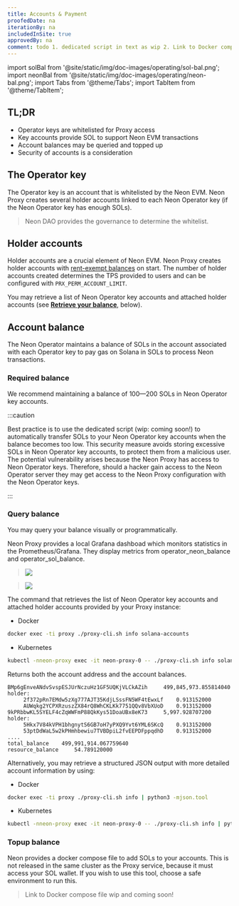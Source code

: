 ```yaml
---
title: Accounts & Payment
proofedDate: na
iterationBy: na
includedInSite: true
approvedBy: na
comment: todo 1. dedicated script in text as wip 2. Link to Docker compose file wip
---
```


import solBal from '@site/static/img/doc-images/operating/sol-bal.png';
import neonBal from '@site/static/img/doc-images/operating/neon-bal.png';
import Tabs from '@theme/Tabs';
import TabItem from '@theme/TabItem';


## TL;DR

- Operator keys are whitelisted for Proxy access
- Key accounts provide SOL to support Neon EVM transactions
- Account balances may be queried and topped up
- Security of accounts is a consideration

## The Operator key

The Operator key is an account that is whitelisted by the Neon EVM. Neon Proxy creates several holder accounts linked to each Neon Operator key (if the Neon Operator key has enough SOLs).

> Neon DAO provides the governance to determine the whitelist.

## Holder accounts

Holder accounts are a crucial element of Neon EVM. Neon Proxy creates holder accounts with [rent-exempt balances](https://docs.solana.com/ru/developing/programming-model/accounts#rent) on start. The number of holder accounts created determines the TPS provided to users and can be configured with `PRX_PERM_ACCOUNT_LIMIT`. 

You may retrieve a list of Neon Operator key accounts and attached holder accounts (see [**Retrieve your balance**](#query-balance), below).

## Account balance

The Neon Operator maintains a balance of SOLs in the account associated with each Operator key to pay gas on Solana in SOLs to process Neon transactions.

### Required balance

We recommend maintaining a balance of 100—200 SOLs in Neon Operator key accounts.

:::caution

Best practice is to use the dedicated script (wip: coming soon!) to automatically transfer SOLs to your Neon Operator key accounts when the balance becomes too low. This security measure avoids storing excessive SOLs in Neon Operator key accounts, to protect them from a malicious user. The potential vulnerability arises because the Neon Proxy has access to Neon Operator keys. Therefore, should a hacker gain access to the Neon Operator server they may get access to the Neon Proxy configuration with the Neon Operator keys.

:::

### Query balance

You may query your balance visually or programmatically.

<Tabs>
	<TabItem value="View" label="View your balance" default>

Neon Proxy provides a local Grafana dashboad which monitors statistics in the Prometheus/Grafana. They display metrics from operator_neon_balance and operator_sol_balance.

> <img src={solBal} />

> <img src={neonBal} />

</TabItem>
<TabItem value="Retrieve" label="Retrieve your balance" default>

The command that retrieves the list of Neon Operator key accounts and attached holder accounts provided by your Proxy instance:

- Docker
```bash
docker exec -ti proxy ./proxy-cli.sh info solana-accounts
```

- Kubernetes
```bash
kubectl -nneon-proxy exec -it neon-proxy-0 -- ./proxy-cli.sh info solana-accounts
```
Returns both the account address and the account balances.

```
BMp6gEnveANdvSvspESJUrNczuHz1GF5UQKjVLCkAZih	 499,845,973.855814040
holder:
	 2f372pRn7EMdw5zXg777AJT35KdjLSssFN5WF4tEwxLf	 0.913152000
	 AUWqkg2YCPXRzuszZX84rQ8WhCKLKk7751QQv8VbXUoD	 0.913152000
9kPRbbwKL5SYELF4cZqWWFmP88QkKys51DoaUBx8eK73	 5,997.928707200
holder:
	 5Hkx7V84kVPH1bhgnytS6GB7oH7yPXQ9Yvt6YML6SKcQ	 0.913152000
	 53ptDdWaL5w2kPHmhbewiu7TVBDpiL2fvEEPDFppqdhD	 0.913152000
....
total_balance	 499,991,914.067759640
resource_balance	 54.789120000

```

Alternatively, you may retrieve a structured JSON output with more detailed account information by using:

- Docker
```bash
docker exec -ti proxy ./proxy-cli.sh info | python3 -mjson.tool
```

- Kubernetes
```bash
kubectl -nneon-proxy exec -it neon-proxy-0 -- ./proxy-cli.sh info | python3 -mjson.tool
```

</TabItem>
</Tabs>

### Topup balance

Neon provides a docker compose file to add SOLs to your accounts. This is not released in the same cluster as the Proxy service, because it must access your SOL wallet. If you wish to use this tool,  choose a safe environment to run this.

> Link to Docker compose file wip and coming soon!
